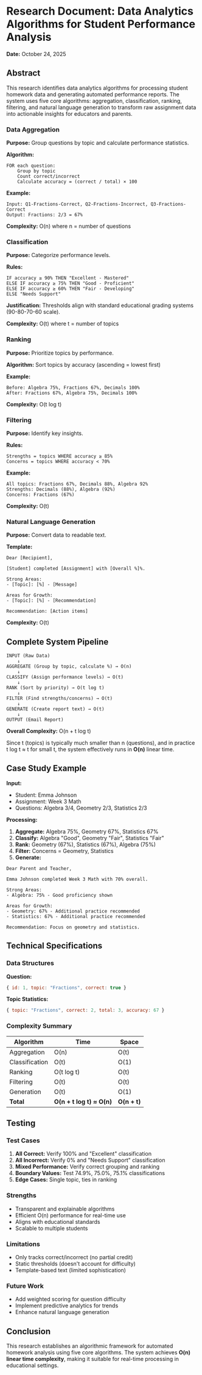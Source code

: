 # Research Document: Data Analytics Algorithms for Student Performance Analysis

**Date:** October 24, 2025

## Abstract

This research identifies data analytics algorithms for processing student homework data and generating automated performance reports. The system uses five core algorithms: aggregation, classification, ranking, filtering, and natural language generation to transform raw assignment data into actionable insights for educators and parents.

### Data Aggregation

**Purpose:** Group questions by topic and calculate performance statistics.

**Algorithm:**

```
FOR each question:
    Group by topic
    Count correct/incorrect
    Calculate accuracy = (correct / total) × 100
```

**Example:**

```
Input: Q1-Fractions-Correct, Q2-Fractions-Incorrect, Q3-Fractions-Correct
Output: Fractions: 2/3 = 67%
```

**Complexity:** O(n) where n = number of questions

### Classification

**Purpose:** Categorize performance levels.

**Rules:**

```
IF accuracy ≥ 90% THEN "Excellent - Mastered"
ELSE IF accuracy ≥ 75% THEN "Good - Proficient"
ELSE IF accuracy ≥ 60% THEN "Fair - Developing"
ELSE "Needs Support"
```

**Justification:** Thresholds align with standard educational grading systems (90-80-70-60 scale).

**Complexity:** O(t) where t = number of topics

### Ranking

**Purpose:** Prioritize topics by performance.

**Algorithm:** Sort topics by accuracy (ascending = lowest first)

**Example:**

```
Before: Algebra 75%, Fractions 67%, Decimals 100%
After: Fractions 67%, Algebra 75%, Decimals 100%
```

**Complexity:** O(t log t)

### Filtering

**Purpose:** Identify key insights.

**Rules:**

```
Strengths = topics WHERE accuracy ≥ 85%
Concerns = topics WHERE accuracy < 70%
```

**Example:**

```
All topics: Fractions 67%, Decimals 88%, Algebra 92%
Strengths: Decimals (88%), Algebra (92%)
Concerns: Fractions (67%)
```

**Complexity:** O(t)

### Natural Language Generation

**Purpose:** Convert data to readable text.

**Template:**

```
Dear [Recipient],

[Student] completed [Assignment] with [Overall %]%.

Strong Areas:
- [Topic]: [%] - [Message]

Areas for Growth:
- [Topic]: [%] - [Recommendation]

Recommendation: [Action items]
```

**Complexity:** O(t)

## Complete System Pipeline

```
INPUT (Raw Data)
    ↓
AGGREGATE (Group by topic, calculate %) → O(n)
    ↓
CLASSIFY (Assign performance levels) → O(t)
    ↓
RANK (Sort by priority) → O(t log t)
    ↓
FILTER (Find strengths/concerns) → O(t)
    ↓
GENERATE (Create report text) → O(t)
    ↓
OUTPUT (Email Report)
```

**Overall Complexity:** O(n + t log t)

Since t (topics) is typically much smaller than n (questions), and in practice t log t ≈ t for small t, the system effectively runs in **O(n)** linear time.

## Case Study Example

**Input:**

- Student: Emma Johnson
- Assignment: Week 3 Math
- Questions: Algebra 3/4, Geometry 2/3, Statistics 2/3

**Processing:**

1. **Aggregate:** Algebra 75%, Geometry 67%, Statistics 67%
2. **Classify:** Algebra "Good", Geometry "Fair", Statistics "Fair"
3. **Rank:** Geometry (67%), Statistics (67%), Algebra (75%)
4. **Filter:** Concerns = Geometry, Statistics
5. **Generate:**

```
Dear Parent and Teacher,

Emma Johnson completed Week 3 Math with 70% overall.

Strong Areas:
- Algebra: 75% - Good proficiency shown

Areas for Growth:
- Geometry: 67% - Additional practice recommended
- Statistics: 67% - Additional practice recommended

Recommendation: Focus on geometry and statistics.
```

## Technical Specifications

### Data Structures

**Question:**

```javascript
{ id: 1, topic: "Fractions", correct: true }
```

**Topic Statistics:**

```javascript
{ topic: "Fractions", correct: 2, total: 3, accuracy: 67 }
```

### Complexity Summary

| Algorithm      | Time                      | Space        |
| -------------- | ------------------------- | ------------ |
| Aggregation    | O(n)                      | O(t)         |
| Classification | O(t)                      | O(1)         |
| Ranking        | O(t log t)                | O(t)         |
| Filtering      | O(t)                      | O(t)         |
| Generation     | O(t)                      | O(1)         |
| **Total**      | **O(n + t log t) ≈ O(n)** | **O(n + t)** |

## Testing

### Test Cases

1. **All Correct:** Verify 100% and "Excellent" classification
2. **All Incorrect:** Verify 0% and "Needs Support" classification
3. **Mixed Performance:** Verify correct grouping and ranking
4. **Boundary Values:** Test 74.9%, 75.0%, 75.1% classifications
5. **Edge Cases:** Single topic, ties in ranking

### Strengths

- Transparent and explainable algorithms
- Efficient O(n) performance for real-time use
- Aligns with educational standards
- Scalable to multiple students

### Limitations

- Only tracks correct/incorrect (no partial credit)
- Static thresholds (doesn't account for difficulty)
- Template-based text (limited sophistication)

### Future Work

- Add weighted scoring for question difficulty
- Implement predictive analytics for trends
- Enhance natural language generation

## Conclusion

This research establishes an algorithmic framework for automated homework analysis using five core algorithms. The system achieves **O(n) linear time complexity**, making it suitable for real-time processing in educational settings.
